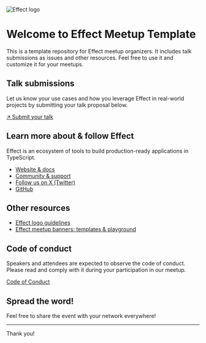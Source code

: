 ![Effect logo](https://github.com/user-attachments/assets/2658df4a-9762-424f-908b-5100a3db0792)

# Welcome to Effect Meetup Template
This is a template repository for Effect meetup organizers. It includes talk submissions as issues and other resources. Feel free to use it and customize it for your meetups.

## Talk submissions
Let us know your use cases and how you leverage Effect in real-world projects by submitting your talk proposal below.

[↗️ Submit your talk](../../issues/new?assignees=&labels=&projects=&template=talks.yml) 

## Learn more about & follow Effect
Effect is an ecosystem of tools to build production-ready applications in TypeScript.

- [Website & docs](https://effect.website/)
- [Community & support](https://discord.gg/effect-ts)
- [Follow us on X (Twitter)](https://twitter.com/EffectTS_)
- [GitHub](https://github.com/Effect-TS)

## Other resources

- [Effect logo guidelines](/Effect%20Logo%20Guidelines.md)
- [Effect meetup banners: templates & playground](https://www.figma.com/design/FnkWp2q2cH7nxlHI3vMkSy/Effect-Meetups?node-id=1-723&t=LRuxFGqfvZCTe4Wq-1)

## Code of conduct
Speakers and attendees are expected to observe the code of conduct. Please read and comply with it during your participation in our meetup.

[Code of Conduct](/Code%20of%20Conduct.md)

## Spread the word!
Feel free to share the event with your network everywhere!

***

Thank you!
